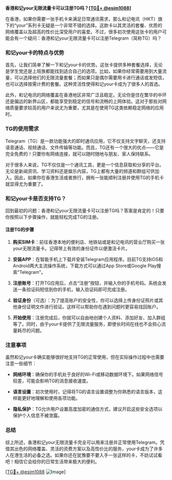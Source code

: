 **香港和记your无限流量卡可以注册TG吗？[[TG💪+ @esim1088](https://t.me/s/esim1088)]**

在香港，如果你需要一张手机卡来满足日常通讯需求，那么和记电讯（HKT）旗下的“your”系列卡无疑是一个非常不错的选择。这款卡以其灵活的套餐、优质的网络覆盖以及超高的性价比深受用户的喜爱。不过，很多初次使用这张卡的用户可能会有一个疑问：香港和记your无限流量卡可以注册Telegram（简称TG）吗？

### 和记your卡的特点与优势

首先，让我们简单了解一下和记your卡的优势。这张卡提供多种套餐选择，无论是学生党还是上班族都能找到适合自己的选项。比如，如果你经常需要用到大量流量，可以选择他们的无限流量套餐；而如果只是偶尔需要用卡进行通话或发短信，也可以选择按需计费的套餐。这种灵活性使得和记your卡成为了很多人的首选。

此外，和记电讯的网络覆盖在香港地区非常广泛且稳定。无论你是住在繁华的中环还是偏远的新界山区，都能享受到稳定的信号和流畅的上网体验。这对于那些对网络质量要求较高的用户来说尤为重要，尤其是在使用TG这类依赖稳定网络的应用时。

### TG的使用需求

Telegram（TG）是一款功能强大的即时通讯应用，它不仅支持文字聊天，还支持语音通话、视频通话、文件传输等功能。而且，TG还有一个很大的优点——它是完全免费的！只要你有网络连接，就可以随时随地与朋友、家人保持联系。

对于很多人来说，TG不仅仅是一个通讯工具，更是一个信息获取和分享的平台。无论是新闻资讯、学习资料还是娱乐内容，TG上都有大量的频道和群组可供加入。因此，如果你在香港生活或者旅行，拥有一张能顺利注册并使用TG的手机卡就显得尤为重要了。

### 和记your卡是否支持TG？

回到最初的问题：香港和记your无限流量卡可以注册TG吗？答案是肯定的！只要你按照以下步骤操作，就能轻松完成TG的注册。

#### 注册TG的步骤

1. **购买SIM卡**：前往香港本地的便利店、地铁站或是和记电讯的营业厅购买一张your无限流量卡。记得带上有效的身份证件以便激活卡片。

2. **安装APP**：在智能手机上下载并安装Telegram应用程序。目前TG支持iOS和Android两大主流操作系统，下载方式可以通过App Store或Google Play搜索“Telegram”。

3. **注册账号**：打开TG应用后，点击“注册”按钮，并输入你的手机号码。系统会发送一条验证码短信到你的手机，输入验证码即可完成注册。

4. **验证身份**（可选）：为了提高账户的安全性，你可以选择上传身份证照片或其他身份证明文件进行验证。这样可以帮助你在遇到问题时更容易找回账户。

5. **开始使用**：注册完成后，你就可以自由地创建个人资料、添加好友、加入群组等了。同时，由于your卡提供了无限流量服务，即使长时间在线也不会担心流量耗尽的问题。

### 注意事项

虽然和记your卡确实能够很好地支持TG的正常使用，但在实际操作过程中也需要注意一些细节：

- **网络环境**：确保你的手机处于良好的Wi-Fi或移动数据环境下。如果网络信号较差，可能会影响TG的消息接收速度。
  
- **语言设置**：初次使用时，记得将TG的语言设置调整为你熟悉的语言版本，这样能更好地理解和使用各项功能。

- **隐私保护**：TG允许用户设置高度加密的通信方式，建议开启这些安全选项以保护个人信息不被泄露。

### 总结

综上所述，香港和记your无限流量卡完全可以用来注册并正常使用Telegram。凭借其出色的网络覆盖、灵活的资费方案以及高性价比的服务，your卡成为了许多人在港生活的必备之选。如果你还在犹豫要不要入手一张这样的卡，不妨试试看吧！相信它会给你的日常生活带来极大的便利。

[[TG💪+ @esim1088](https://t.me/s/esim1088) ![Image](https://i.postimg.cc/4NQfJmqS/Snipaste-2025-05-13-00-14-12.png)]